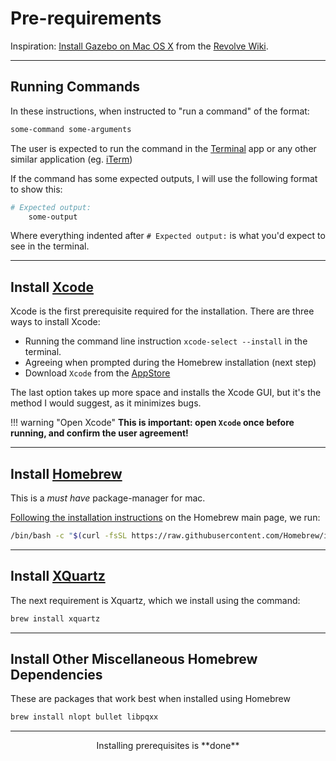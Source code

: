 # Pre-requirements

Inspiration: [Install Gazebo on Mac OS X](https://github.com/ci-group/revolve/wiki/Installation-Instructions-for-Gazebo#install-gazebo-on-mac-os-x)
from the [Revolve Wiki](https://github.com/ci-group/revolve/wiki#tutorials).

---


## Running Commands

In these instructions, when instructed to "run a command" of the format:

```bash
some-command some-arguments
```

The user is expected to run the command in the [Terminal](https://en.wikipedia.org/wiki/Terminal_(macOS)) app or any other similar application (eg. [iTerm](https://iterm2.com/))

If the command has some expected outputs, I will use the following format to show this:

```bash
# Expected output:
    some-output
```

Where everything indented after `# Expected output:` is what you'd expect to see in the terminal.

---

## Install [Xcode](https://developer.apple.com/xcode/)

Xcode is the first prerequisite required for the installation.
There are three ways to install Xcode:

- Running the command line instruction `xcode-select --install` in the terminal.
- Agreeing when prompted during the Homebrew installation (next step)
- Download `Xcode` from the [AppStore](https://www.apple.com/app-store/)

The last option takes up more space and installs the Xcode GUI, but it's the method I would suggest, as it minimizes bugs.

!!! warning "Open Xcode"
    **This is important: open `Xcode` once before running, and confirm the user agreement!**

---

## Install [Homebrew](https://brew.sh/)
This is a *must have* package-manager for mac.

[Following the installation instructions]((https://brew.sh/)) on the Homebrew main page, we run:
```bash
/bin/bash -c "$(curl -fsSL https://raw.githubusercontent.com/Homebrew/install/HEAD/install.sh)"
```

---

## Install [XQuartz](https://www.xquartz.org/)
The next requirement is Xquartz, which we install using the command:

```bash
brew install xquartz
```

---

## Install Other Miscellaneous Homebrew Dependencies

These are packages that work best when installed using Homebrew

```bash
brew install nlopt bullet libpqxx
```

<!-- ## <center> From this point on, folllowing the Wiki is a ***TRAP.*** <br> it won't work. </center> -->

---

<center>
   Installing prerequisites is **done**
</center>